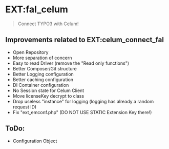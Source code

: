 # EXT:fal_celum

> Connect TYPO3 with Celum!

## Improvements related to EXT:celum_connect_fal

- Open Repository
- More separation of concern
- Easy to read Driver (remove the "Read only functions")
- Better Composer/Git structure
- Better Logging configuration
- Better caching configuration
- DI Container configuration
- No Session state for Celum Client
- Move licenseKey decrypt to class
- Drop useless "instance" for logging (logging has already a random request ID)
- Fix "ext_emconf.php" (DO NOT USE STATIC Extension Key there!)

## ToDo:

- Configuration Object
